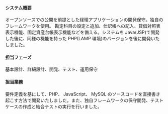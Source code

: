 #### システム概要

オープンソースでの公開を前提とした経理アプリケーションの開発保守。独自のフレームワークを使用。
勘定科目の設定と追加、仕訳帳への記入、貸借対照表表示機能、固定資産台帳表示機能などを備える。システムを Java(JSP)で開発した後に、同様の機能を持った PHP(LAMP 環境)のバージョンを後に開発いたしました。

#### 担当フェーズ

基本設計、詳細設計、開発、テスト、運用保守

#### 担当業務

要件定義を基にして、PHP、 JavaScript、 MySQL のソースコードを直接書き起こす方法で開発いたしました。また、独自フレームワークの保守開発、テストケースの作成と結合テストの実行を行いました。

